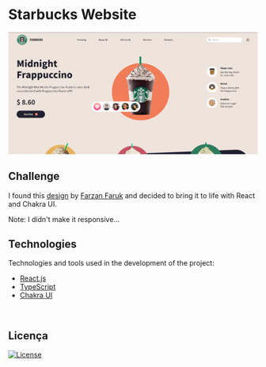 # Starbucks Website
![Preview](public/preview.png)
<br>

## Challenge

I found this [design](https://dribbble.com/shots/15764131-Starbucks-Website-concept) by [Farzan Faruk](https://dribbble.com/farzanfaruk) and decided to bring it to life with React and Chakra UI.

Note: I didn't make it responsive...
<br>

## Technologies

Technologies and tools used in the development of the project:

- [React.js](https://reactjs.org/)
- [TypeScript](https://www.typescriptlang.org/)
- [Chakra UI](https://chakra-ui.com/)
<br>

## Licença
<a href="https://opensource.org/licenses/MIT">
    <img alt="License" src="https://img.shields.io/badge/license-MIT-ff512f?style=flat-square">
</a>
<br>
